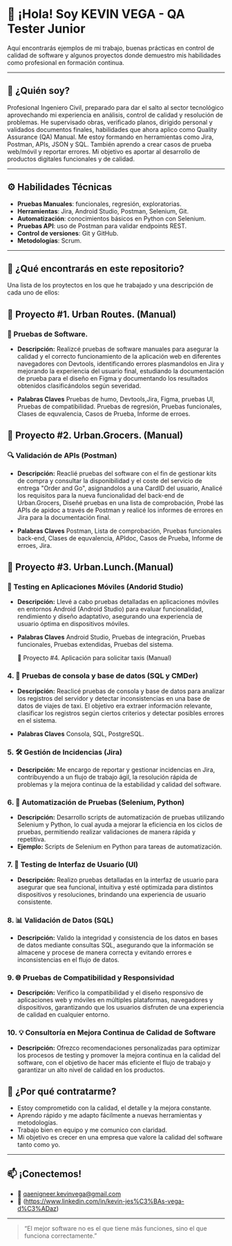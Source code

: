 # 👋 ¡Hola! Soy KEVIN VEGA - QA Tester Junior

Aquí encontrarás ejemplos de mi trabajo, buenas prácticas en control de calidad de software y algunos proyectos donde demuestro mis habilidades como profesional en formación continua.

---

## 🧪 ¿Quién soy?

Profesional Ingeniero Civil, preparado para dar el salto al sector tecnológico aprovechando mi experiencia en análisis, control de calidad y resolución de problemas. He supervisado obras, verificado planos, dirigido personal y validados documentos finales, habilidades que ahora aplico como Quality Assurance (QA) Manual. Me estoy formando en herramientas como Jira, Postman, APIs, JSON y SQL. También aprendo a crear casos de prueba web/móvil y reportar errores. Mi objetivo es aportar al desarrollo de productos digitales funcionales y de calidad.

---

## ⚙️ Habilidades Técnicas

- **Pruebas Manuales**: funcionales, regresión, exploratorias.
- **Herramientas**: Jira, Android Studio, Postman, Selenium, Git.
- **Automatización**: conocimientos básicos en Python con Selenium.
- **Pruebas API**: uso de Postman para validar endpoints REST.
- **Control de versiones**: Git y GitHub.
- **Metodologías**: Scrum.

---

## 📁 ¿Qué encontrarás en este repositorio?
Una lista de los proytectos en los que he trabajado y una descripción de cada uno de ellos:

## 🚀 Proyecto #1. Urban Routes. (Manual)

### 📝 Pruebas de Software.
   - **Descripción:** Realizcé pruebas de software manuales para asegurar la calidad y el correcto funcionamiento de la aplicación web en diferentes navegadores con Devtools, identificando errores plasmandolos en Jira y mejorando la experiencia del usuario final, estudiando la documentación de prueba para el diseño en Figma y documentando los resultados obtenidos clasificándolos según severidad.
     
   - **Palabras Claves**
      Pruebas de humo, Devtools,Jira, Figma, pruebas UI, Pruebas de compatibilidad. Pruebas de regresión, Pruebas funcionales, Clases de equvalencia, Casos de Prueba, Informe de erroes.
     
## 🚀 Proyecto #2. Urban.Grocers. (Manual)

### 🔍 Validación de APIs (Postman)
   - **Descripción:** Reaclié pruebas del software con el fin de gestionar kits de compra y consultar la disponibilidad y el coste del servicio de entrega "Order and Go", asignandolos a una CardID del usuario, Analicé los requisitos para la nueva funcionalidad del back-end de Urban.Grocers, Diseñé pruebas en una lista de comprobación, Probé las APIs de apidoc a través de Postman y realicé los informes de errores en Jira para la documentación final.

   - **Palabras Claves**
      Postman, Lista de comprobación, Pruebas funcionales back-end, Clases de equvalencia, APIdoc, Casos de Prueba, Informe de erroes, Jira.

## 🚀 Proyecto #3. Urban.Lunch.(Manual)

### 📱 Testing en Aplicaciones Móviles (Andorid Studio)
   - **Descripción:** Llevé a cabo pruebas detalladas en aplicaciones móviles en entornos Android (Android Studio) para evaluar funcionalidad, rendimiento y diseño adaptativo, asegurando una experiencia de usuario óptima en dispositivos móviles. 

 - **Palabras Claves**
       Android Studio, Pruebas de integración, Pruebas funcionales, Pruebas extendidas, Pruebas del sistema.

   🚀 Proyecto #4. Aplicación para solicitar taxis (Manual)

### 4. 🔄 Pruebas de consola y base de datos (SQL y CMDer)
   - **Descripción:** Reaclicé pruebas de consola y base de datos para analizar los registros del servidor y detectar inconsistencias en una base de datos de viajes de taxi. El objetivo era extraer información relevante, clasificar los registros según ciertos criterios y detectar posibles errores en el sistema.

 - **Palabras Claves**
       Consola, SQL, PostgreSQL.
  

### 5. 🛠️ Gestión de Incidencias (Jira)
   - **Descripción:** Me encargo de reportar y gestionar incidencias en Jira, contribuyendo a un flujo de trabajo ágil, la resolución rápida de problemas y la mejora continua de la estabilidad y calidad del software.
   

### 6. 🤖 Automatización de Pruebas (Selenium, Python)
   - **Descripción:** Desarrollo scripts de automatización de pruebas utilizando Selenium y Python, lo cual ayuda a mejorar la eficiencia en los ciclos de pruebas, permitiendo realizar validaciones de manera rápida y repetitiva.
   - **Ejemplo:** Scripts de Selenium en Python para tareas de automatización.
  

### 7. 🎨 Testing de Interfaz de Usuario (UI)
   - **Descripción:** Realizo pruebas detalladas en la interfaz de usuario para asegurar que sea funcional, intuitiva y esté optimizada para distintos dispositivos y resoluciones, brindando una experiencia de usuario consistente.
   

### 8. 📊 Validación de Datos (SQL)
   - **Descripción:** Valido la integridad y consistencia de los datos en bases de datos mediante consultas SQL, asegurando que la información se almacene y procese de manera correcta y evitando errores e inconsistencias en el flujo de datos.
  

### 9. 🌐 Pruebas de Compatibilidad y Responsividad
   - **Descripción:** Verifico la compatibilidad y el diseño responsivo de aplicaciones web y móviles en múltiples plataformas, navegadores y dispositivos, garantizando que los usuarios disfruten de una experiencia de calidad en cualquier entorno.
   

### 10. 💡 Consultoría en Mejora Continua de Calidad de Software
   - **Descripción:** Ofrezco recomendaciones personalizadas para optimizar los procesos de testing y promover la mejora continua en la calidad del software, con el objetivo de hacer más eficiente el flujo de trabajo y garantizar un alto nivel de calidad en los productos.


## 💼 ¿Por qué contratarme?

- Estoy comprometido con la calidad, el detalle y la mejora constante.
- Aprendo rápido y me adapto fácilmente a nuevas herramientas y metodologías.
- Trabajo bien en equipo y me comunico con claridad.
- Mi objetivo es crecer en una empresa que valore la calidad del software tanto como yo.

---

## 📫 ¡Conectemos!

- 📧 qaenigneer.kevinvega@gmail.com 
- 💼 (https://www.linkedin.com/in/kevin-jes%C3%BAs-vega-d%C3%ADaz)
  
---

> “El mejor software no es el que tiene más funciones, sino el que funciona correctamente.”

